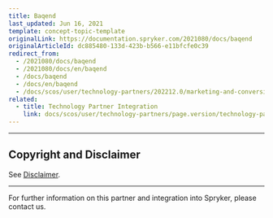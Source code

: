 ```yaml
---
title: Baqend
last_updated: Jun 16, 2021
template: concept-topic-template
originalLink: https://documentation.spryker.com/2021080/docs/baqend
originalArticleId: dc885480-133d-423b-b566-e11bfcfe0c39
redirect_from:
  - /2021080/docs/baqend
  - /2021080/docs/en/baqend
  - /docs/baqend
  - /docs/en/baqend
  - /docs/scos/user/technology-partners/202212.0/marketing-and-conversion/ab-testing-and-performance/baqend.html  
related:
  - title: Technology Partner Integration
    link: docs/scos/user/technology-partners/page.version/technology-partners.html
---
```


---

## Copyright and Disclaimer

See [Disclaimer](https://github.com/spryker/spryker-documentation).

---
For further information on this partner and integration into Spryker, please contact us.

<div class="hubspot-form js-hubspot-form" data-portal-id="2770802" data-form-id="163e11fb-e833-4638-86ae-a2ca4b929a41" id="hubspot-1"></div>
